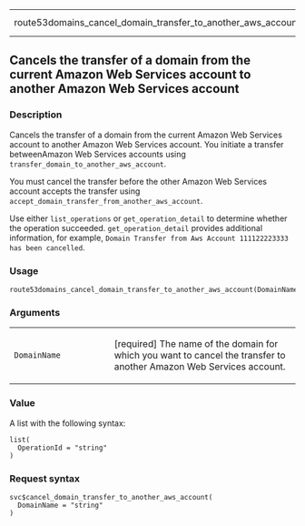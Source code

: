 <table style="width: 100%;">
<tbody>
<tr class="odd">
<td>route53domains_cancel_domain_transfer_to_another_aws_account</td>
<td style="text-align: right;">R Documentation</td>
</tr>
</tbody>
</table>

## Cancels the transfer of a domain from the current Amazon Web Services account to another Amazon Web Services account

### Description

Cancels the transfer of a domain from the current Amazon Web Services
account to another Amazon Web Services account. You initiate a transfer
betweenAmazon Web Services accounts using
`transfer_domain_to_another_aws_account`.

You must cancel the transfer before the other Amazon Web Services
account accepts the transfer using
`accept_domain_transfer_from_another_aws_account`.

Use either `list_operations` or `get_operation_detail` to determine
whether the operation succeeded. `get_operation_detail` provides
additional information, for example,
`⁠Domain Transfer from Aws Account 111122223333 has been cancelled⁠`.

### Usage

    route53domains_cancel_domain_transfer_to_another_aws_account(DomainName)

### Arguments

<table>
<colgroup>
<col style="width: 35%" />
<col style="width: 65%" />
</colgroup>
<tbody>
<tr class="odd">
<td><code
id="route53domains_cancel_domain_transfer_to_another_aws_account_:_DomainName">DomainName</code></td>
<td><p>[required] The name of the domain for which you want to cancel
the transfer to another Amazon Web Services account.</p></td>
</tr>
</tbody>
</table>

### Value

A list with the following syntax:

    list(
      OperationId = "string"
    )

### Request syntax

    svc$cancel_domain_transfer_to_another_aws_account(
      DomainName = "string"
    )

